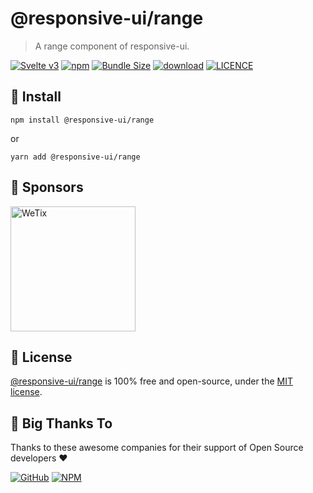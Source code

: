 
# @responsive-ui/range

> A range component of responsive-ui.

<p>

[![Svelte v3](https://img.shields.io/badge/svelte-v3-orange.svg)](https://svelte.dev)
[![npm](https://img.shields.io/npm/v/@responsive-ui/range.svg)](https://www.npmjs.com/package/@responsive-ui/range)
[![Bundle Size](https://badgen.net/bundlephobia/minzip/%40responsive-ui%2Frange)](https://bundlephobia.com/result?p=%40responsive-ui%2Frange)
[![download](https://img.shields.io/npm/dw/@responsive-ui/range.svg)](https://www.npmjs.com/package/@responsive-ui/range)
[![LICENCE](https://img.shields.io/github/license/wetix/responsive-ui)](https://github.com/wetix/responsive-ui/blob/main/LICENSE)

</p>

## 🔨 Install

```console
npm install @responsive-ui/range
```

or

```console
yarn add @responsive-ui/range
```

## 🔋 Sponsors

<img src="https://asset.wetix.my/images/logo/wetix.png" alt="WeTix" width="200px">

## 📄 License

[@responsive-ui/range](https://github.com/wetix/responsive-ui/tree/main/components/range) is 100% free and open-source, under the [MIT license](https://github.com/wetix/responsive-ui/blob/main/LICENSE).

## 🎉 Big Thanks To

Thanks to these awesome companies for their support of Open Source developers ❤

[![GitHub](https://jstools.dev/img/badges/github.svg)](https://github.com/open-source)
[![NPM](https://jstools.dev/img/badges/npm.svg)](https://www.npmjs.com/)
